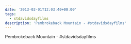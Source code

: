 ```yaml
---
date: '2013-03-01T12:03:40+00:00'
tags:
  - stdavidsdayfilms
description: 'Pembrokeback Mountain - #stdavidsdayfilms'
---
```

Pembrokeback Mountain - #stdavidsdayfilms
